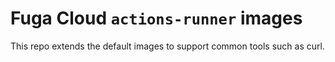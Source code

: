 # Fuga Cloud `actions-runner` images

This repo extends the default images to support common tools such as curl.